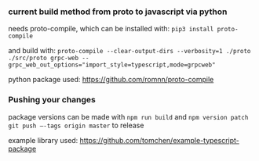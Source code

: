 ### current build method from proto to javascript via python
needs proto-compile, which can be installed with:
`pip3 install proto-compile`

and build with:
`proto-compile --clear-output-dirs --verbosity=1 ./proto ./src/proto grpc-web --grpc_web_out_options="import_style=typescript,mode=grpcweb"`

python package used: https://github.com/romnn/proto-compile

### Pushing your changes
package versions can be made with `npm run build` and `npm version patch` `git push —-tags origin master` to release

example library used: https://github.com/tomchen/example-typescript-package
